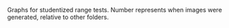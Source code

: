Graphs for studentized range tests.
Number represents when images were generated, relative to other folders.